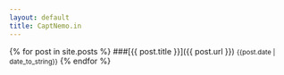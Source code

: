 ```yaml
---
layout: default
title: CaptNemo.in
---
```

{% for post in site.posts %}
###[{{ post.title }}]({{ post.url }}) <small>{{post.date | date_to_string}}</small>
{% endfor %}
